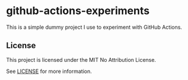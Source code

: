 # github-actions-experiments

This is a simple dummy project I use to experiment with GitHub Actions.

## License

This project is licensed under the MIT No Attribution License.

See [LICENSE](LICENSE) for more information.
